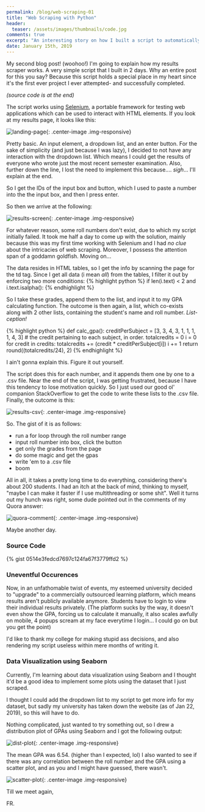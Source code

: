```yaml
---
permalink: /blog/web-scraping-01
title: "Web Scraping with Python"
header:
  teaser: /assets/images/thumbnails/code.jpg
comments: true
excerpt: "An interesting story on how I built a script to automatically retrieve exam results from a university exam portal using Selenium and Python."
date: January 15th, 2019
---
```


<style>
  .center-image{
      margin: 0 auto;
      display: block;
  }
</style>

My second blog post! (woohoo!)
I'm going to explain how my results scraper works. A very simple script that I built in 2 days. Why an entire post for this you say? Because this script holds a special place in my heart since it's the first ever project I ever attempted- and successfully completed. 

*(source code is at the end)*


The script works using [Selenium](https://www.seleniumhq.org/), a portable framework for testing web applications which can be used to interact with HTML elements. If you look at my results page, it looks like this: 

![landing-page](/assets/images/web-scraping-01/landing-page.png){: .center-image .img-responsive}

Pretty basic. An input element, a dropdown list, and an enter button. For the sake of simplicity (and just because I was lazy), I decided to not have any interaction with the dropdown list. Which means I could get the results of everyone who wrote just the most recent semester examination. Also, further down the line, I lost the need to implement this because.... *sigh*... I'll explain at the end. 

So I get the IDs of the input box and button, which I used to paste a number into the the input box, and then I press enter.

So then we arrive at the following: 

![results-screen](/assets/images/web-scraping-01/results-screen.png){: .center-image .img-responsive}

For whatever reason, some roll numbers don't exist, due to which my script initially failed. It took me half a day to come up with the solution, mainly because this was my first time working with Selenium and I had *no clue* about the intricacies of web scraping. Moreover, I possess the attention span of a goddamn goldfish. Moving on...

The data resides in HTML tables, so I get the info by scanning the page for the td tag. Since I get all data (i mean *all*) from the tables, I filter it out by enforcing two more conditions: {% highlight python %} if len(i.text) < 2 and i.text.isalpha(): {% endhighlight %}


So I take these grades, append them to the list, and input it to my GPA calculating function. The outcome is then again, a list, which co-exists along with 2 other lists, containing the student's name and roll number. *List-ception!*

{% highlight python %}
def calc_gpa():
    creditPerSubject = [3, 3, 4, 3, 1, 1, 1, 1, 4, 3]  # the credit pertaining to each subject, in order.
    totalcredits = 0
    i = 0
    for credit in credits:
        totalcredits += (credit * creditPerSubject[i])
        i += 1
    return round((totalcredits/24), 2)
{% endhighlight %} 


I ain't gonna explain this. Figure it out yourself.

The script does this for each number, and it appends them one by one to a .csv file. Near the end of the script, I was getting frustrated, because I have this tendency to lose motivation quickly. So I just used our good ol' companion StackOverflow to get the code to write these lists to the .csv file. Finally, the outcome is this: 

![results-csv](/assets/images/web-scraping-01/results-csv.png){: .center-image .img-responsive}

So. The gist of it is as follows: 

* run a for loop through the roll number range
* input roll number into box, click the button
* get only the grades from the page
* do some magic and get the gpas
* write 'em to a .csv file
* boom

All in all, it takes a pretty long time to do everything, considering there's about 200 students. I had an itch at the back of mind, thinking to myself, "maybe I can make it faster if I use multithreading or some shit". Well it turns out my hunch was right, some dude pointed out in the comments of my Quora answer: 

![quora-comment](/assets/images/web-scraping-01/quora-comment.png){: .center-image .img-responsive}

Maybe another day.

### Source Code

{% gist 0514e3fedcd7697c124fa67f3779ffd2 %}

### Uneventful Occurences

Now, in an unfathomable twist of events, my esteemed university decided to "upgrade" to a commercially outsourced learning platform, which means results aren't publicly available anymore. Students have to login to view their individual results privately. (The platform sucks by the way, it doesn't even show the GPA, forcing us to calculate it manually, it also scales awfully on mobile, 4 popups scream at my face everytime I login... I could go on but you get the point)

I'd like to thank my college for making stupid ass decisions, and also rendering my script useless within mere months of writing it. 

### Data Visualization using Seaborn

Currently, I'm learning about data visualization using Seaborn and I thought it'd be a good idea to implement some plots using the dataset that I just scraped.

I thought I could add the dropdown list to my script to get more info for my dataset, but sadly my university has taken down the website (as of Jan 22, 2019), so this will have to do.

Nothing complicated, just wanted to try something out, so I drew a distribution plot of GPAs using Seaborn and I got the following output: 

![dist-plot](/assets/images/web-scraping-01/dist-plot-gpa.png){: .center-image .img-responsive}

The mean GPA was 6.54. (higher than I expected, lol) I also wanted to see if there was any correlation between the roll number and the GPA using a scatter plot, and as you and I might have guessed, there wasn't. 


![scatter-plot](/assets/images/web-scraping-01/scatter-plot-gpa.png){: .center-image .img-responsive}

Till we meet again, 

FR.
